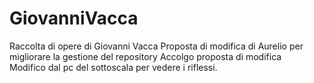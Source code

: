 # GiovanniVacca
Raccolta di opere di Giovanni Vacca
Proposta di modifica di Aurelio per migliorare la gestione del repository
Accolgo proposta di modifica<br/>
Modifico dal pc del sottoscala per vedere i riflessi.

